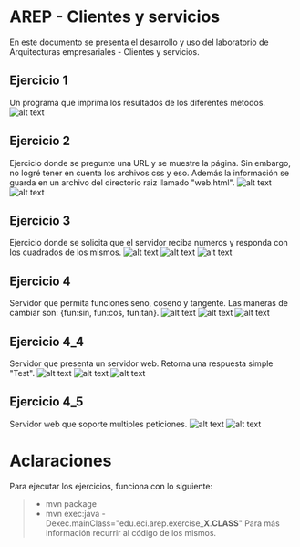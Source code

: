 # AREP - Clientes y servicios
En este documento se presenta el desarrollo y uso del laboratorio de Arquitecturas empresariales - Clientes y servicios.

## Ejercicio 1
Un programa que imprima los resultados de los diferentes metodos.
![alt text](https://github.com/Stilink/AREP_CYS/blob/master/img/1.PNG)

## Ejercicio 2
Ejercicio donde se pregunte una URL y se muestre la página. Sin embargo, no logré tener en cuenta los archivos css y eso. Además la información se guarda en un archivo del directorio raiz llamado "web.html".
![alt text](https://github.com/Stilink/AREP_CYS/blob/master/img/2_codigo.PNG)
![alt text](https://github.com/Stilink/AREP_CYS/blob/master/img/2_prueba.PNG)

## Ejercicio 3
Ejercicio donde se solicita que el servidor reciba numeros y responda con los cuadrados de los mismos.
![alt text](https://github.com/Stilink/AREP_CYS/blob/master/img/3_codigo_cliente.PNG)
![alt text](https://github.com/Stilink/AREP_CYS/blob/master/img/3_codigo_server.PNG)
![alt text](https://github.com/Stilink/AREP_CYS/blob/master/img/3_prueba.PNG)

## Ejercicio 4
Servidor que permita funciones seno, coseno y tangente. Las maneras de cambiar son: {fun:sin, fun:cos, fun:tan}.
![alt text](https://github.com/Stilink/AREP_CYS/blob/master/img/4_codigo_server.PNG)
![alt text](https://github.com/Stilink/AREP_CYS/blob/master/img/4_codigo_cliente.PNG)
![alt text](https://github.com/Stilink/AREP_CYS/blob/master/img/4_prueba.PNG)

## Ejercicio 4_4
Servidor que presenta un servidor web. Retorna una respuesta simple "Test".
![alt text](https://github.com/Stilink/AREP_CYS/blob/master/img/4_4_codigo.PNG)
![alt text](https://github.com/Stilink/AREP_CYS/blob/master/img/4_4_ejecucion_consola.PNG)
![alt text](https://github.com/Stilink/AREP_CYS/blob/master/img/4_4_prueba.PNG)

## Ejercicio 4_5
Servidor web que soporte multiples peticiones.
![alt text](https://github.com/Stilink/AREP_CYS/blob/master/img/4_5_prueba_png.PNG)
![alt text](https://github.com/Stilink/AREP_CYS/blob/master/img/4_5_prueba_html.PNG)

# Aclaraciones
Para ejecutar los ejercicios, funciona con lo siguiente:
> - mvn package
> - mvn exec:java -Dexec.mainClass="edu.eci.arep.exercise_**X**.**CLASS**" 
Para más información recurrir al código de los mismos.
